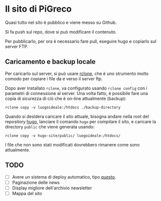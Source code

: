 # Il sito di PiGreco

Quasi tutto nel sito è pubblico e viene messo su Github.

Si fa push sul repo, dove si può modificare il contenuto.

Per pubblicarlo, per ora è necessario fare pull, eseguire hugo e copiarlo sul
server FTP.

## Caricamento e backup locale

Per caricarlo sul server, si può usare [rclone](https://rclone.org/), che è uno
strumento molto comodo per copiare i file da e verso il server ftp.

Dopo aver installato `rclone`, va configurato usando `rclone config` con i
parametri di connessione al server. Una volta fatto, è possibile fare una copia
di sicurezza di ciò che è on-line attualmente (backup):

    rclone copy -v luogoideale:/htdocs ./backup-directory

Quando si desidera caricare il sito attuale, bisogna andare nella root del
repository [hugo](https://github.com/pigreco-luogoideale/hugo-site), lanciare
il comando `hugo` per compilare il sito, e caricare la directory `public` che
viene generata usando:

    rclone copy -v hugo-site/public/ luogoideale:/htdocs/

I file che non sono stati modificati dovrebbero rimanere come sono attualmente.


## TODO

 - [ ] Avere un sistema di deploy automatico, tipo [questo](https://gomakethings.com/automating-the-deployment-of-your-static-site-with-hugo-and-github/).
 - [ ] Paginazione delle news
 - [ ] Display migliore dell'archivio newsletter
 - [ ] Mappa del sito
